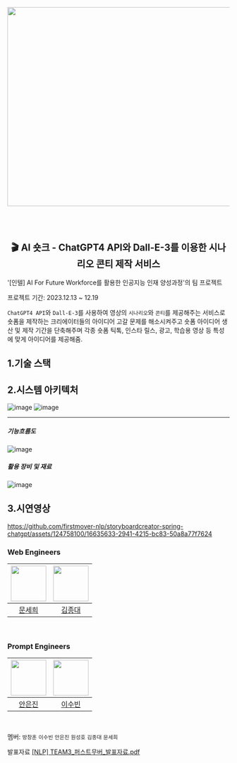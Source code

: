 <p align="center"><img src="https://github.com/firstmover-nlp/storyboardcreator-spring-chatgpt/assets/124758100/cc2276ac-5d47-4347-a27f-912ef87de3f8"  width="800" height="450"/></p>

<br/><br/>
<h2 align="center">🎬 AI 숏크 - ChatGPT4 API와 Dall-E-3를 이용한 시나리오 콘티 제작 서비스 </h2>

'[인텔] AI For Future Workforce를 활용한 인공지능 인재 양성과정'의 팀 프로젝트  

프로젝트 기간: 2023.12.13 ~ 12.19

`ChatGPT4 API`와 `Dall-E-3`를 사용하여 영상의 `시나리오`와 `콘티`를 제공해주는 서비스로 숏폼을 제작하는 크리에이터들의 아이디어 고갈 문제를 해소시켜주고 숏폼 아이디어 생산 및 제작 기간을 단축해주며 각종 숏폼 틱톡, 인스타 릴스, 광고, 학습용 영상 등 특성에 맞게 아이디어를 제공해줌.

## 1.기술 스택



## 2.시스템 아키텍처
![image](https://github.com/firstmover-nlp/storyboardcreator-django-chatgpt/assets/124758100/fe1f4189-3dd2-4e9e-9a6b-e88c52c47ed3)
![image](https://github.com/firstmover-nlp/storyboardcreator-django-chatgpt/assets/124758100/4a739078-92ae-4a9d-8eee-0b7c9e038bb1)


----

##### 기능흐름도
![image](https://github.com/firstmover-nlp/storyboardcreator-spring-chatgpt/assets/124758100/715988ca-60b5-450d-a963-3ee582a41792)

##### 활용 장비 및 재료
![image](https://github.com/firstmover-nlp/storyboardcreator-spring-chatgpt/assets/124758100/a6b64544-b6f9-4ec5-a312-e158f7550d59)

## 3.시연영상 
https://github.com/firstmover-nlp/storyboardcreator-spring-chatgpt/assets/124758100/16635633-2941-4215-bc83-50a8a77f7624

### Web Engineers
|<img src="https://avatars.githubusercontent.com/u/124758100?v=4" width="80">|<img src="https://avatars.githubusercontent.com/u/139526034?v=4"  width="80">|
|:---:|:---:|
|[문세희](https://github.com/snowball9820)|[김종대](https://github.com/JD131313)|
  <br>

### Prompt Engineers
|<img src="https://avatars.githubusercontent.com/u/35261264?v=4" width="80">|<img src="https://avatars.githubusercontent.com/u/139526149?v=4"  width="80">|
|:---:|:---:|
|[안은진](https://github.com/dopaminespark)|[이수빈](https://github.com/dltnqls3119)|
  <br>  
  
멤버: `방창훈` `이수빈` `안은진` `원성호` `김종대` `문세희`  

발표자료 [[NLP] TEAM3_퍼스트무버_발표자료.pdf](https://github.com/firstmover-nlp/chatgpt/issues/2#issue-2148984631)  


